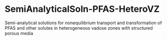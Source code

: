 # SemiAnalyticalSoln-PFAS-HeteroVZ
Semi-analytical solutions for nonequilibrium transport and transformation of PFAS and other solutes in heterogeneous vadose zones with structured porous media
